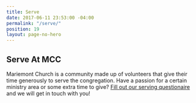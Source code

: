 ```yaml
---
title: Serve
date: 2017-06-11 23:53:00 -04:00
permalink: "/serve/"
position: 19
layout: page-no-hero
---
```


## Serve At MCC

Mariemont Church is a community made up of volunteers that give their time generously to serve the congregation. Have a passion for a certain ministry area or some extra time to give? [Fill out our serving questionaire](/serve-form) and we will get in touch with you!

